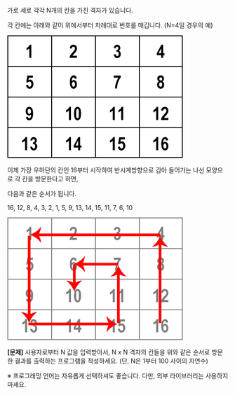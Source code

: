 가로 세로 각각 N개의 칸을 가진 격자가 있습니다.

각 칸에는 아래와 같이 위에서부터 차례대로 번호를 매깁니다. (N=4일 경우의 예)

![Image of img_recruit2015_quiz_01](img_recruit2015_quiz_01.jpg)

이제 가장 우하단의 칸인 16부터 시작하여 반시계방향으로 감아 들어가는 나선 모양으로 각 칸을 방문한다고 하면,

다음과 같은 순서가 됩니다.

16, 12, 8, 4, 3, 2, 1, 5, 9, 13, 14, 15, 11, 7, 6, 10

![Image of img_recruit2015_quiz_02](img_recruit2015_quiz_02.jpg)

**[문제]** 사용자로부터 N 값을 입력받아서, N x N 격자의 칸들을 위와 같은 순서로 방문한 결과를 출력하는 프로그램을 작성하세요. (단, N은 1부터 100 사이의 자연수)

※ 프로그래밍 언어는 자유롭게 선택하셔도 좋습니다. 다만, 외부 라이브러리는 사용하지 마세요.
